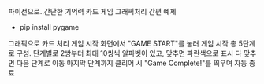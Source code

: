 파이선으로..간단한 기억력 카드 게임
그래픽처리 간편 예제

* pip install pygame

그래픽으로 카드 처리
게임 시작 화면에서 "GAME START"를 눌러 게임 시작
총 5단계로 구성. 단계별로 2쌍부터 최대 10쌍씩 알파벳이 있고, 맞추면 파란색으로 표시
다 맞추면 다음 단계로 이동 마지막 단계까지 클리어 시 "Game Complete!"를 띄우며 자동 종료
